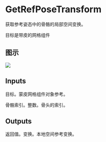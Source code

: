 # GetRefPoseTransform

获取参考姿态中的骨骼的局部空间变换。

目标是带皮的网格组件

## 图示

![]($-20221218-18264972.png)

## Inputs

目标。蒙皮网格组件对象参考。

骨骼索引。整数。骨头的索引。 

## Outputs

返回值。变换。本地空间参考变换。
